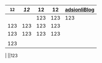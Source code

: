 `12`|*12*|**12**| 12 |[adsionliBlog](localhost:8080)
 :---: | - | - | - | - 
|||123   |123|123|123|
|123   |123|123|123|
|123   |123|123|123|
|   ||||
123|
|
||123